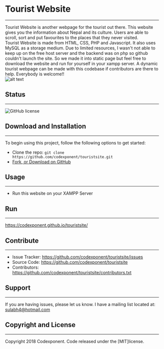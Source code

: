 # Tourist Website
--------

Tourist Website is another webpage for the tourist out there. This website gives you the information about Nepal and its culture. Users are able to scroll, sort and put favourites to the places that they never visited.<br />
Tourist Website is made from HTML, CSS, PHP and Javascript. It also uses MySQL as a storage medium. Due to limited resources, I wasn't not able to keep up on the free host server and the backend was on php so github couldn't launch the site. So we made it into static page but feel free to download the website and run for yourself in your xampp server. A dynamic tourist webpage can be made with this codebase if contributors are there to help. Everybody is welcome!!<br /> 
![alt text](https://i.imgur.com/mHvSlN8.png)

## Status
--------

![GitHub license](https://img.shields.io/badge/license-MIT-blue.svg)

## Download and Installation
-------

To begin using this project, follow the following options to get started:
* Clone the repo: `git clone https://github.com/codexponent/touristsite.git`
* [Fork, or Download on GitHub](https://github.com/codexponent/touristsite)

## Usage
-------

- Run this website on your XAMPP Server

## Run
-------

https://codexponent.github.io/touristsite/

## Contribute
----------

- Issue Tracker: https://github.com/codexponent/touristsite/issues
- Source Code: https://github.com/codexponent/touristsite
- Contributors: https://github.com/codexponent/touristsite/contributors.txt

## Support
-------

If you are having issues, please let us know.
I have a mailing list located at: sulabh4@hotmail.com

## Copyright and License
-------

Copyright 2018 Codexponent. Code released under the [MIT]license.

